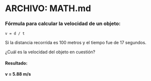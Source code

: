# ARCHIVO: MATH.md
### Fórmula para calcular la velocidad de un objeto:

````
v = d / t
````

Si la distancia recorrida es 100 metros y el tiempo fue de 17 segundos.

¿Cuál es la velocidad del objeto en cuestión?

#### Resultado:
**v = 5.88 m/s**
